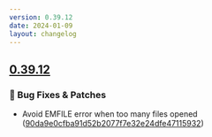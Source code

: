 ```yaml
---
version: 0.39.12
date: 2024-01-09
layout: changelog
---
```

## [0.39.12](#0.39.12)
### 🐛 Bug Fixes & Patches

- Avoid EMFILE error when too many files opened ([90da9e0cfba91d52b2077f7e32e24dfe47115932](https://github.com/Voxelum/x-minecraft-launcher/commit/90da9e0cfba91d52b2077f7e32e24dfe47115932))
